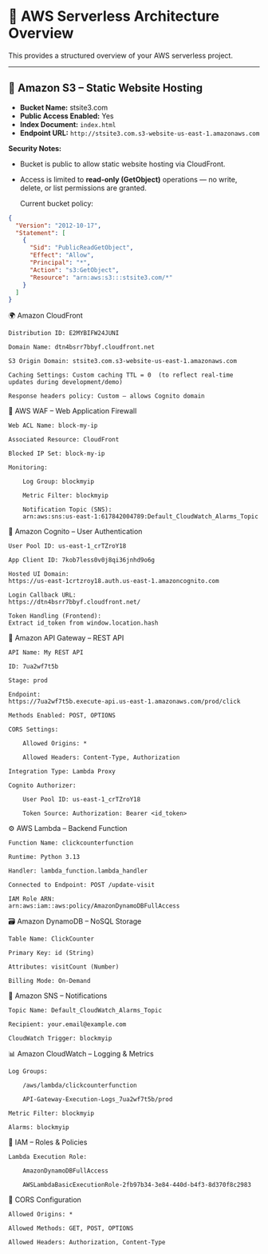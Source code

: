 # 🧩 AWS Serverless Architecture Overview

This provides a structured overview of your AWS serverless project.

---

## 📁 Amazon S3 – Static Website Hosting

- **Bucket Name:** stsite3.com  
- **Public Access Enabled:** Yes  
- **Index Document:** `index.html`  
- **Endpoint URL:** `http://stsite3.com.s3-website-us-east-1.amazonaws.com`

**Security Notes:**  
- Bucket is public to allow static website hosting via CloudFront.
- Access is limited to **read-only (GetObject)** operations — no write, delete, or list permissions are granted.

  Current bucket policy:

```json
{
  "Version": "2012-10-17",
  "Statement": [
    {
      "Sid": "PublicReadGetObject",
      "Effect": "Allow",
      "Principal": "*",
      "Action": "s3:GetObject",
      "Resource": "arn:aws:s3:::stsite3.com/*"
    }
  ]
}
```

🌍 Amazon CloudFront


    Distribution ID: E2MYBIFW24JUNI

    Domain Name: dtn4bsrr7bbyf.cloudfront.net

    S3 Origin Domain: stsite3.com.s3-website-us-east-1.amazonaws.com

    Caching Settings: Custom caching TTL = 0  (to reflect real-time updates during development/demo)

    Response headers policy: Custom – allows Cognito domain


🔐 AWS WAF – Web Application Firewall

    Web ACL Name: block-my-ip

    Associated Resource: CloudFront

    Blocked IP Set: block-my-ip

    Monitoring:

        Log Group: blockmyip

        Metric Filter: blockmyip

        Notification Topic (SNS):
        arn:aws:sns:us-east-1:617842004789:Default_CloudWatch_Alarms_Topic

👤 Amazon Cognito – User Authentication

    User Pool ID: us-east-1_crTZroY18

    App Client ID: 7kob7less0v0j8qi36jnhd9o6g

    Hosted UI Domain:
    https://us-east-1crtzroy18.auth.us-east-1.amazoncognito.com

    Login Callback URL:
    https://dtn4bsrr7bbyf.cloudfront.net/

    Token Handling (Frontend):
    Extract id_token from window.location.hash

🚀 Amazon API Gateway – REST API

    API Name: My REST API

    ID: 7ua2wf7t5b

    Stage: prod

    Endpoint:
    https://7ua2wf7t5b.execute-api.us-east-1.amazonaws.com/prod/click

    Methods Enabled: POST, OPTIONS

    CORS Settings:

        Allowed Origins: *

        Allowed Headers: Content-Type, Authorization

    Integration Type: Lambda Proxy

    Cognito Authorizer:

        User Pool ID: us-east-1_crTZroY18

        Token Source: Authorization: Bearer <id_token>

⚙️ AWS Lambda – Backend Function

    Function Name: clickcounterfunction

    Runtime: Python 3.13

    Handler: lambda_function.lambda_handler

    Connected to Endpoint: POST /update-visit

    IAM Role ARN:
    arn:aws:iam::aws:policy/AmazonDynamoDBFullAccess

🗃️ Amazon DynamoDB – NoSQL Storage

    Table Name: ClickCounter

    Primary Key: id (String)

    Attributes: visitCount (Number)

    Billing Mode: On-Demand

📣 Amazon SNS – Notifications

    Topic Name: Default_CloudWatch_Alarms_Topic

    Recipient: your.email@example.com

    CloudWatch Trigger: blockmyip

📊 Amazon CloudWatch – Logging & Metrics

    Log Groups:

        /aws/lambda/clickcounterfunction

        API-Gateway-Execution-Logs_7ua2wf7t5b/prod

    Metric Filter: blockmyip

    Alarms: blockmyip

🔐 IAM – Roles & Policies

    Lambda Execution Role:

        AmazonDynamoDBFullAccess

        AWSLambdaBasicExecutionRole-2fb97b34-3e84-440d-b4f3-8d370f8c2983

🔁 CORS Configuration

    Allowed Origins: *

    Allowed Methods: GET, POST, OPTIONS

    Allowed Headers: Authorization, Content-Type


